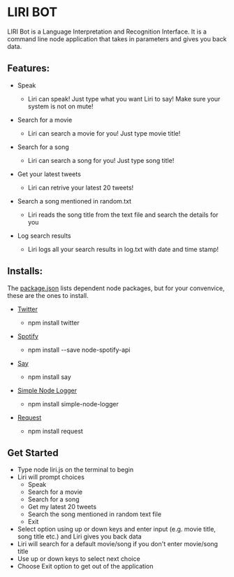 # LIRI BOT

LIRI Bot is a Language Interpretation and Recognition Interface. It is a command line node application that takes in parameters and gives you back data.

## Features:

* Speak
    - Liri can speak! Just type what you want Liri to say! Make sure your system is not on mute! 

* Search for a movie
    -  Liri can search a movie for you! Just type movie title!

* Search for a song
    -  Liri can search a song for you! Just type song title!

* Get your latest tweets
    -  Liri can retrive your latest 20 tweets!

* Search a song mentioned in random.txt
    -  Liri reads the song title from the text file and search the details for you

* Log search results
    -  Liri logs all your search results in log.txt with date and time stamp!

## Installs:
The [package.json](https://github.com/anishbnair/liri-node-app/blob/master/package.json) lists dependent node packages, but for your convenvice, these are the ones to install.

* [Twitter](https://www.npmjs.com/package/twitter)
    - npm install twitter

* [Spotify](https://www.npmjs.com/package/node-spotify-api)
    - npm install --save node-spotify-api

* [Say](https://www.npmjs.com/package/say)
    - npm install say

* [Simple Node Logger](https://www.npmjs.com/package/request)
    - npm install simple-node-logger

* [Request](https://www.npmjs.com/package/request)
    - npm install request


## Get Started
* Type node liri.js on the terminal to begin
* Liri will prompt choices 
    - Speak
    - Search for a movie
    - Search for a song
    - Get my latest 20 tweets
    - Search the song mentioned in random text file
    - Exit
* Select option using up or down keys and enter input (e.g. movie title, song title etc.) and Liri gives you back data
* Liri will search for a default movie/song if you don't enter movie/song title
* Use up or down keys to select next choice
* Choose Exit option to get out of the application
